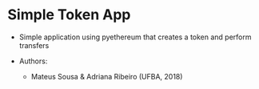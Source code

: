 # Simple Token App

* Simple application using pyethereum that creates a token and perform transfers

* Authors:
  * Mateus Sousa & Adriana Ribeiro (UFBA, 2018)
